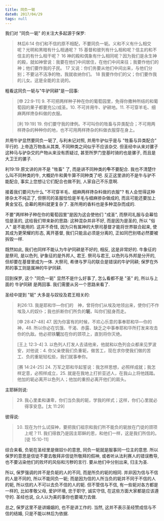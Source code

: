 ```yaml
---
title: 同负一轭
date0: 2017/04/29
tags: null
---
```


我们对 "同负一轭" 的关注大多起源于保罗:

> 林后6:14 你们和不信的原不相配，不要同负一轭。义和不义有什么相交呢？光明和黑暗有什么相通呢？ 15 基督和彼列有什么相和呢？信主的和不信主的有什么相干呢？ 16 神的殿和偶象有什么相同呢？因为我们是永生神的殿，就如神曾说：我要在他们中间居住，在他们中间来往；我要作他们的神；他们要作我的子民。 17 又说：你们务要从他们中间出来，与他们分别；不要沾不洁净的物，我就收纳你们。 18 我要作你们的父；你们要作我的儿女。这是全能的主说的。

粗看这同负一轭与"牛驴同耕"是一回事:

> [申 22:9-11]
> 9. 不可把两样种子种在你的葡萄园里，免得你撒种所结的和葡萄园的果子都要充公/成圣。10. 不可并用牛、驴耕地。11. 不可穿羊毛、细麻两样搀杂料做的衣服。
>
> [利 19:19]
> 19. 你们要守我的律例。不可叫你的牲畜与异类配合；不可用两样搀杂的种种你的地，也不可用两样搀杂的料做衣服穿在身上。

并用牛驴显然要同负一轭了, 与利未记对照, 并用牛驴似乎是与 "牲畜与异类配合" 平行的. 上帝造万物各从其类, 不同种类之间似乎不应该杂交. 但圣经中从来对骡子这种马与驴杂交的产物从来没有质疑过, 甚至所罗门登基时骑的也是骡子, 而且是大卫王的骡子.

利19:19 原文讲的并不是 "牲畜" 了, 而是讲不同种类的**牛**不要配合. 我也不清楚什么叫不同种类的牛, 大概奶牛和黄牛算不同种类了吧. 反正这里讲的不是牛与驴不能配合, 事实上您想让它们配合也做不到, 人家自己不乐意啊.

接着我们要问为什么 "不可穿羊毛、细麻两样搀杂料做的衣服"? 有人会觉得这种掺杂太不纯正了, 但祭司的圣服恰恰是羊毛与细麻掺杂做成的, 而且可能还要加上黄金宝石, 会幕的用料就更复杂了. 圣所用的香料也是多种混杂而成的.

不要"两样种子种在你的葡萄园里"是因为这会使他们 "成圣", 而祭司礼服与会幕恰恰是圣的, 这给我们带来新的思路: 这种混杂并非不好, 而是因为是圣的, 所以 "俗人" 是不能用的. 这并不奇怪, 因为只有属神的大祭司基督才能将世界联合起来, 使其成为更荣耀的形态, 离开基督, 我们只能且必须是分离的, 正如同巴别塔必然要被拆毁一样.

既然如此, 我们也同样不能认为牛驴同耕是不好的, 相反, 这是非常好的. 牛象征的是祭司, 是以色列, 驴象征的是外邦人, 君王. 祭司与君王, 以色列与外邦是分开的, 但却要在基督里成为一体. 大祭司, 希律与罗马的联合是错误的牛驴同耕; 保罗在外邦的事工则是属神的牛驴同耕.

回到保罗, 这个 "同负一轭" 显然不是什么好事了, 怎么看都不是 "圣" 的, 所以与上面的 牛驴同耕 是两回事.  我们需要从另一个思路来看了.

圣经中提到 "轭" 大多是与奴役及君王相关的:

> 利26:13. 我是耶和华―你们的　神，曾将你们从埃及地领出来，使你们不作埃及人的奴仆；我也折断你们所负的**轭**，叫你们挺身而走。
>
> [申 28:47-48]
> 47. 因为你富有的时候，不欢心乐意的事奉耶和华―你的　神，48. 所以你必在饥饿、干渴、赤露、缺乏之中事奉耶和华所打发来攻击你的仇敌。他必把铁**轭**加在你的颈项上，直到将你灭绝。
>
> [王上 12:3-4]
> 3. 以色列人打发人去请他来，他就和以色列会众都来见罗波安，对他说：4. 你父亲使我们负重轭，做苦工，现在求你使我们做的苦工、负的重轭轻松些，我们就事奉你。
>
> [赛 14:24-25]
> 24. 万军之耶和华起誓说：我怎样思想，必照样成就；我怎样定意，必照样成立，25. 就是在我地上打折亚述人，在我山上将他践踏。他加的轭必离开以色列人；他加的重担必离开他们的肩头。

主耶稣则说:

> 29. 我心里柔和谦卑，你们当负我的轭，学我的样式；这样，你们心里就必得享安息。[太 11:29]

彼得说:

> 10. 现在为什么试探神，要把我们祖宗和我们所不能负的轭放在门徒的颈项上呢？11. 我们得救乃是因主耶稣的恩，和他们一样，这是我们所信的。[徒 15:10-11]

综合来看, 负轭在圣经里是做奴仆的意思, 同负一轭就是服事同一位主的意思. 所以保罗的意思是信徒不要去敬拜非信徒所敬拜的假神, 或者听从法利赛人的错误教导, 也不要沾染他们的败坏的风俗和污秽的言行. 要从他们中分别出来, 归主为圣.

所以, 保罗强调的并不是负轭的人的不同, 而是所负的轭的相同. 并非因为信与不信的人是不同的, 所以不能同负一轭; 而是因为信的人所当负的轭并不同于不信的人的轭, 所以信的人不可以去负不信的人的轭. 但不管信与不信, 有一些轭对各方都是一样的, 比如孝敬父母, 爱护环境, 忠于职守, 诚实守信, 在这些方面大家都是应该遵守的. 圣经也说, 众人以为美的事你也要竭力去做.

总之, 保罗这里不是讲婚姻的, 也不是讲工作的. 当然, 这并不表示圣经赞成信与不信的结婚, 只是不能以林后为依据.
